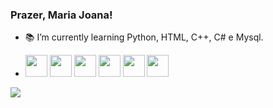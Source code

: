 ### <h3>Prazer, Maria Joana! </h3>
- :books: I’m currently learning Python, HTML, C++, C# e Mysql.

- <img src="https://cdn.jsdelivr.net/gh/devicons/devicon/icons/python/python-plain.svg" width="35cm" height="35cm" /> <img src="https://cdn.jsdelivr.net/gh/devicons/devicon/icons/html5/html5-plain.svg" width="35cm" height="35cm"/> <img src="https://cdn.jsdelivr.net/gh/devicons/devicon/icons/arduino/arduino-original.svg" width="35cm" height="35cm"/> <img src="https://cdn.jsdelivr.net/gh/devicons/devicon/icons/cplusplus/cplusplus-plain.svg" width="35cm" height="35cm"/> <img src="https://cdn.jsdelivr.net/gh/devicons/devicon/icons/csharp/csharp-plain.svg" width="35cm" height="35cm"/> <img src="https://cdn.jsdelivr.net/gh/devicons/devicon/icons/mysql/mysql-original.svg" width="35cm" height="35cm"/>
          
<div>
<a href="https://instagram.com/seu-usuário-instagram-aqui" target="_blank"><img loading="lazy"
src="https://img.shields.io/badge/-Instagram-%23E4405F?style=for-thebadge&logo=instagram&logoColor=white" target="_blank"></a>
</div>
         
          
          
          
          
<!--
**MaJoApol/MajoApol** is a ✨ _special_ ✨ repository because its `README.md` (this file) appears on your GitHub profile.

Here are some ideas to get you started:

- 🔭 I’m currently working on ...
- 🌱 I’m currently learning Python, HTML e C++.
- 👯 I’m looking to collaborate on ...
- 🤔 I’m looking for help with ...
- 💬 Ask me about ...
- 📫 How to reach me: ...
- 😄 Pronouns: ...
- ⚡ Fun fact: ...
-->
